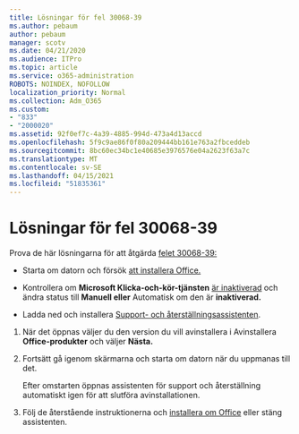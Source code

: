 ```yaml
---
title: Lösningar för fel 30068-39
ms.author: pebaum
author: pebaum
manager: scotv
ms.date: 04/21/2020
ms.audience: ITPro
ms.topic: article
ms.service: o365-administration
ROBOTS: NOINDEX, NOFOLLOW
localization_priority: Normal
ms.collection: Adm_O365
ms.custom:
- "833"
- "2000020"
ms.assetid: 92f0ef7c-4a39-4885-994d-473a4d13accd
ms.openlocfilehash: 5f9c9ae86f0f80a209444bb161e763a2fbceddeb
ms.sourcegitcommit: 8bc60ec34bc1e40685e3976576e04a2623f63a7c
ms.translationtype: MT
ms.contentlocale: sv-SE
ms.lasthandoff: 04/15/2021
ms.locfileid: "51835361"
---
```

# <a name="solutions-for-error-30068-39"></a>Lösningar för fel 30068-39

Prova de här lösningarna för att åtgärda [felet 30068-39:](https://support.office.com/article/963ca3e4-217a-4c16-9c02-ff946548357b?wt.mc_id=Alchemy_ClientDIA)
  
- Starta om datorn och försök [att installera Office.](https://portal.office.com/OLS/MySoftware.aspx)

- Kontrollera om **Microsoft Klicka-och-kör-tjänsten** [är inaktiverad](https://support.office.com/article/963ca3e4-217a-4c16-9c02-ff946548357b?wt.mc_id=Alchemy_ClientDIA) och ändra status till **Manuell eller** Automatisk om den är **inaktiverad.**

- Ladda ned och installera [Support- och återställningsassistenten](https://aka.ms/SARA-OfficeUninstall-Alchemy).

1. När det öppnas väljer du den version du vill avinstallera i Avinstallera **Office-produkter** och väljer **Nästa.**

2. Fortsätt gå igenom skärmarna och starta om datorn när du uppmanas till det.

    Efter omstarten öppnas assistenten för support och återställning automatiskt igen för att slutföra avinstallationen.

3. Följ de återstående instruktionerna och [installera om Office](https://portal.office.com/OLS/MySoftware.aspx) eller stäng assistenten.
